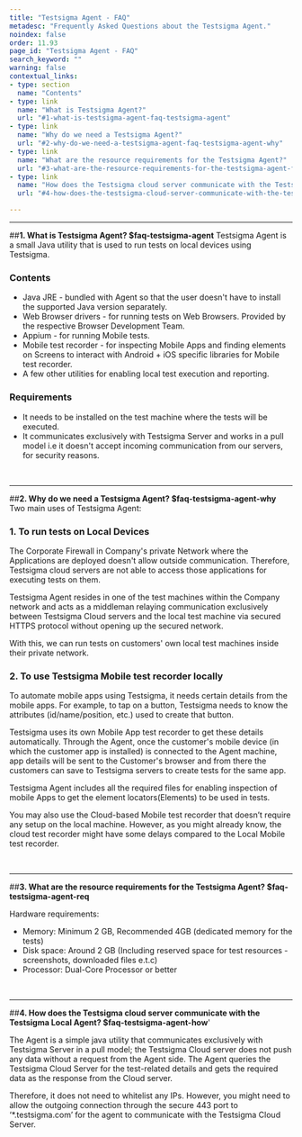```yaml
---
title: "Testsigma Agent - FAQ"
metadesc: "Frequently Asked Questions about the Testsigma Agent."
noindex: false
order: 11.93
page_id: "Testsigma Agent - FAQ"
search_keyword: ""
warning: false
contextual_links:
- type: section
  name: "Contents"
- type: link
  name: "What is Testsigma Agent?"
  url: "#1-what-is-testsigma-agent-faq-testsigma-agent"
- type: link
  name: "Why do we need a Testsigma Agent?"
  url: "#2-why-do-we-need-a-testsigma-agent-faq-testsigma-agent-why"
- type: link
  name: "What are the resource requirements for the Testsigma Agent?"
  url: "#3-what-are-the-resource-requirements-for-the-testsigma-agent-faq-testsigma-agent-req"
- type: link
  name: "How does the Testsigma cloud server communicate with the Testsigma Local Agent?"
  url: "#4-how-does-the-testsigma-cloud-server-communicate-with-the-testsigma-local-agent-faq-testsigma-agent-how"

---
```


---
##**1. What is Testsigma Agent? $faq-testsigma-agent**
Testsigma Agent is a small Java utility that is used to run tests on local devices using Testsigma.

### **Contents**
* Java JRE - bundled with Agent so that the user doesn't have to install the supported Java version separately.
* Web Browser drivers - for running tests on Web Browsers. Provided by the respective Browser Development Team.
* Appium - for running Mobile tests.
* Mobile test recorder - for inspecting Mobile Apps and finding elements on Screens to interact with Android + iOS specific libraries for Mobile test recorder.
* A few other utilities for enabling local test execution and reporting.


### **Requirements**

* It needs to be installed on the test machine where the tests will be executed.
* It communicates exclusively with Testsigma Server and works in a pull model i.e it doesn't accept incoming communication from our servers, for security reasons.

<br>

---
##**2. Why do we need a Testsigma Agent? $faq-testsigma-agent-why**
Two main uses of Testsigma Agent:

### **1. To run tests on Local Devices**

The Corporate Firewall in Company's private Network where the Applications are deployed doesn't allow outside communication. Therefore, Testsigma cloud servers are not able to access those applications for executing tests on them.

Testsigma Agent resides in one of the test machines within the Company network and acts as a middleman relaying communication exclusively between Testsigma Cloud servers and the local test machine via secured HTTPS protocol without opening up the secured network.

With this, we can run tests on customers' own local test machines inside their private network.

### **2. To use Testsigma Mobile test recorder locally**

To automate mobile apps using Testsigma, it needs certain details from the mobile apps. For example, to tap on a button, Testsigma needs to know the attributes (id/name/position, etc.) used to create that button.

Testsigma uses its own Mobile App test recorder to get these details automatically. Through the Agent, once the customer's mobile device (in which the customer app is installed) is connected to the Agent machine, app details will be sent to the Customer's browser and from there the customers can save to Testsigma servers to create tests for the same app.

Testsigma Agent includes all the required files for enabling inspection of mobile Apps to get the element locators(Elements) to be used in tests.

You may also use the Cloud-based Mobile test recorder that doesn’t require any setup on the local machine. However, as you might already know, the cloud test recorder might have some delays compared to the Local Mobile test recorder.

<br>

---
##**3. What are the resource requirements for the Testsigma Agent? $faq-testsigma-agent-req**

Hardware requirements:<br>
* Memory: Minimum 2 GB, Recommended 4GB (dedicated memory for the tests)<br>
* Disk space: Around 2 GB (Including reserved space for test resources - screenshots, downloaded files e.t.c)<br>
* Processor: Dual-Core Processor or better<br>

<br>

---
##**4. How does the Testsigma cloud server communicate with the Testsigma Local Agent? $faq-testsigma-agent-how**'

The Agent is a simple java utility that communicates exclusively with Testsigma Server in a pull model; the Testsigma Cloud server does not push any data without a request from the Agent side. The Agent queries the Testsigma Cloud Server for the test-related details and gets the required data as the response from the Cloud server.

Therefore, it does not need to whitelist any IPs. However, you might need to allow the outgoing connection through the secure 443 port to ‘*.testsigma.com’ for the agent to communicate with the Testsigma Cloud Server.
